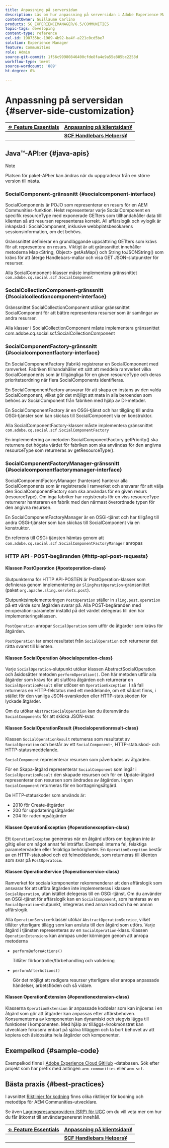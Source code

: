 ```yaml
---
title: Anpassning på serversidan
description: Läs om hur anpassning på serversidan i Adobe Experience Manager Communities.
contentOwner: Guillaume Carlino
products: SG_EXPERIENCEMANAGER/6.5/COMMUNITIES
topic-tags: developing
content-type: reference
exl-id: 190735bc-1909-4b92-ba4f-a221c0cd5be7
solution: Experience Manager
feature: Communities
role: Admin
source-git-commit: 1f56c99980846400cfde8fa4e9a55e885bc2258d
workflow-type: tm+mt
source-wordcount: '889'
ht-degree: 0%

---
```


# Anpassning på serversidan {#server-side-customization}

| **[⇐ Feature Essentials](essentials.md)** | **[Anpassning på klientsidan¥](client-customize.md)** |
|---|---|
|   | **[SCF Handlebars Helpers¥](handlebars-helpers.md)** |

## Java™-API:er {#java-apis}

>[!NOTE]
>
>Platsen för paket-API:er kan ändras när du uppgraderar från en större version till nästa.

### SocialComponent-gränssnitt {#socialcomponent-interface}

SocialComponents är POJO som representerar en resurs för en AEM Communities-funktion. Helst representerar varje SocialComponent en specifik resourceType med exponerade GETters som tillhandahåller data till klienten så att resursen representeras korrekt. All affärslogik och vylogik är inkapslad i SocialComponent, inklusive webbplatsbesökarens sessionsinformation, om det behövs.

Gränssnittet definierar en grundläggande uppsättning GETters som krävs för att representera en resurs. Viktigt är att gränssnittet innehåller metoderna Map&lt;String, Object> getAsMap() och String toJSONString() som krävs för att återge Handlebars-mallar och visa GET JSON-slutpunkter för resurser.

Alla SocialComponent-klasser måste implementera gränssnittet `com.adobe.cq.social.scf.SocialComponent`

### SocialCollectionComponent-gränssnitt {#socialcollectioncomponent-interface}

Gränssnittet SocialCollectionComponent utökar gränssnittet SocialComponent för att bättre representera resurser som är samlingar av andra resurser.

Alla klasser i SocialCollectionComponent måste implementera gränssnittet com.adobe.cq.social.scf.SocialCollectionComponent

### SocialComponentFactory-gränssnitt {#socialcomponentfactory-interface}

En SocialComponentFactory (fabrik) registrerar en SocialComponent med ramverket. Fabriken tillhandahåller ett sätt att meddela ramverket vilka SocialComponents som är tillgängliga för en given resourceType och deras prioritetsordning när flera SocialComponents identifieras.

En SocialComponentFactory ansvarar för att skapa en instans av den valda SocialComponent, vilket gör det möjligt att mata in alla beroenden som behövs av SocialComponent från fabriken med hjälp av DI-metoder.

En SocialComponentFactory är en OSGi-tjänst och har tillgång till andra OSGi-tjänster som kan skickas till SocialComponent via en konstruktor.

Alla SocialComponentFactory-klasser måste implementera gränssnittet `com.adobe.cq.social.scf.SocialComponentFactory`

En implementering av metoden SocialComponentFactory.getPriority() ska returnera det högsta värdet för fabriken som ska användas för den angivna resourceType som returneras av getResourceType().

### SocialComponentFactoryManager-gränssnitt {#socialcomponentfactorymanager-interface}

SocialComponentFactoryManager (hanterare) hanterar alla SocialComponents som är registrerade i ramverket och ansvarar för att välja den SocialComponentFactory som ska användas för en given resurs (resourceType). Om inga fabriker har registrerats för en viss resourceType returnerar hanteraren en fabrik med den närmast överordnade typen för den angivna resursen.

En SocialComponentFactoryManager är en OSGi-tjänst och har tillgång till andra OSGi-tjänster som kan skickas till SocialComponent via en konstruktor.

En referens till OSGi-tjänsten hämtas genom att `com.adobe.cq.social.scf.SocialComponentFactoryManager` anropas

### HTTP API - POST-begäranden {#http-api-post-requests}

#### Klassen PostOperation {#postoperation-class}

Slutpunkterna för HTTP API-POSTEN är PostOperation-klasser som definieras genom implementering av `SlingPostOperation`-gränssnittet (paket `org.apache.sling.servlets.post`).

Slutpunktsimplementeringen `PostOperation` ställer in `sling.post.operation` på ett värde som åtgärden svarar på. Alla POST-begäranden med en:operation-parameter inställd på det värdet delegeras till den här implementeringsklassen.

`PostOperation` anropar `SocialOperation` som utför de åtgärder som krävs för åtgärden.

`PostOperation` tar emot resultatet från `SocialOperation` och returnerar det rätta svaret till klienten.

#### Klassen SocialOperation {#socialoperation-class}

Varje `SocialOperation`-slutpunkt utökar klassen AbstractSocialOperation och åsidosätter metoden `performOperation()`. Den här metoden utför alla åtgärder som krävs för att slutföra åtgärden och returnerar en `SocialOperationResult` eller utlöser en `OperationException`. I så fall returneras en HTTP-felstatus med ett meddelande, om ett sådant finns, i stället för den vanliga JSON-svarskoden eller HTTP-statuskoden för lyckade åtgärder.

Om du utökar `AbstractSocialOperation` kan du återanvända `SocialComponents` för att skicka JSON-svar.

#### Klassen SocialOperationResult {#socialoperationresult-class}

Klassen `SocialOperationResult` returneras som resultatet av `SocialOperation` och består av ett `SocialComponent`-, HTTP-statuskod- och HTTP-statusmeddelande.

`SocialComponent` representerar resursen som påverkades av åtgärden.

För en Skapa-åtgärd representerar `SocialComponent` som ingår i `SocialOperationResult` den skapade resursen och för en Update-åtgärd representerar den resursen som ändrades av åtgärden. Ingen `SocialComponent` returneras för en borttagningsåtgärd.

De HTTP-statuskoder som används är:

* 2010 för Create-åtgärder
* 200 för uppdateringsåtgärder
* 204 för raderingsåtgärder

#### Klassen OperationException {#operationexception-class}

Ett `OperationExcepton` genereras när en åtgärd utförs om begäran inte är giltig eller om något annat fel inträffar. Exempel: interna fel, felaktiga parametervärden eller felaktiga behörigheter. En `OperationException` består av en HTTP-statuskod och ett felmeddelande, som returneras till klienten som svar på `PostOperatoin`.

#### Klassen OperationService {#operationservice-class}

Ramverket för sociala komponenter rekommenderar att den affärslogik som ansvarar för att utföra åtgärden inte implementeras i klassen `SocialOperation`, utan istället delegeras till en OSGi-tjänst. Om du använder en OSGi-tjänst för affärslogik kan en `SocialComponent`, som hanteras av en `SocialOperation`-slutpunkt, integreras med annan kod och ha en annan affärslogik.

Alla `OperationService`-klasser utökar `AbstractOperationService`, vilket tillåter ytterligare tillägg som kan ansluta till den åtgärd som utförs. Varje åtgärd i tjänsten representeras av en `SocialOperation`-klass. Klassen `OperationExtensions` kan anropas under körningen genom att anropa metoderna

* `performBeforeActions()`

  Tillåter förkontroller/förbehandling och validering
* `performAfterActions()`

  Gör det möjligt att redigera resurser ytterligare eller anropa anpassade händelser, arbetsflöden och så vidare.

#### Klassen OperationExtension {#operationextension-class}

Klasserna `OperationExtension` är anpassade koddelar som kan injiceras i en åtgärd som gör att åtgärder kan anpassas efter affärsbehoven. Konsumenterna av komponenten kan dynamiskt och stegvis lägga till funktioner i komponenten. Med hjälp av tilläggs-/krokmönstret kan utvecklare fokusera enbart på själva tilläggen och ta bort behovet av att kopiera och åsidosätta hela åtgärder och komponenter.

## Exempelkod {#sample-code}

Exempelkod finns i [Adobe Experience Cloud GitHub](https://github.com/Adobe-Marketing-Cloud) -databasen. Sök efter projekt som har prefix med antingen `aem-communities` eller `aem-scf`.

## Bästa praxis {#best-practices}

I avsnittet [Riktlinjer för kodning](code-guide.md) finns olika riktlinjer för kodning och metodtips för AEM Communities-utvecklare.

Se även [Lagringsresursprovidern (SRP) för UGC](srp.md) om du vill veta mer om hur du får åtkomst till användargenererat innehåll.

| **[⇐ Feature Essentials](essentials.md)** | **[Anpassning på klientsidan¥](client-customize.md)** |
|---|---|
|   | **[SCF Handlebars Helpers¥](handlebars-helpers.md)** |
